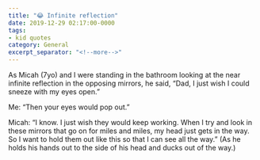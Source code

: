 ```yaml
---
title: "😂 Infinite reflection"
date: 2019-12-29 02:17:00-0000
tags:
- kid quotes
category: General
excerpt_separator: "<!--more-->"
---
```


As Micah (7yo) and I were standing in the bathroom looking at the near infinite reflection in the opposing mirrors, he said, “Dad, I just wish I could sneeze with my eyes open.”

Me: “Then your eyes would pop out.”

Micah: “I know. I just wish they would keep working. When I try and look in these mirrors that go on for miles and miles, my head just gets in the way. So I want to hold them out like this so that I can see all the way.” (As he holds his hands out to the side of his head and ducks out of the way.)
<!--more-->